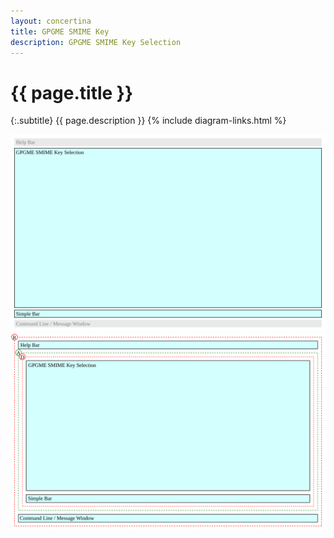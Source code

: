 ```yaml
---
layout: concertina
title: GPGME SMIME Key
description: GPGME SMIME Key Selection
---
```


# {{ page.title }}

{:.subtitle}
{{ page.description }}
{% include diagram-links.html %}

![s-dlg-gpgme-smime-key-selection](images/s-dlg-gpgme-smime-key-selection.svg)
![l-dlg-gpgme-smime-key-selection](images/l-dlg-gpgme-smime-key-selection.svg)
